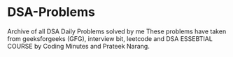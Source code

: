 # DSA-Problems
Archive of all DSA Daily Problems solved by me
These problems have taken from geeksforgeeks (GFG), interview bit, leetcode and DSA ESSEBTIAL COURSE by Coding Minutes and Prateek Narang.

